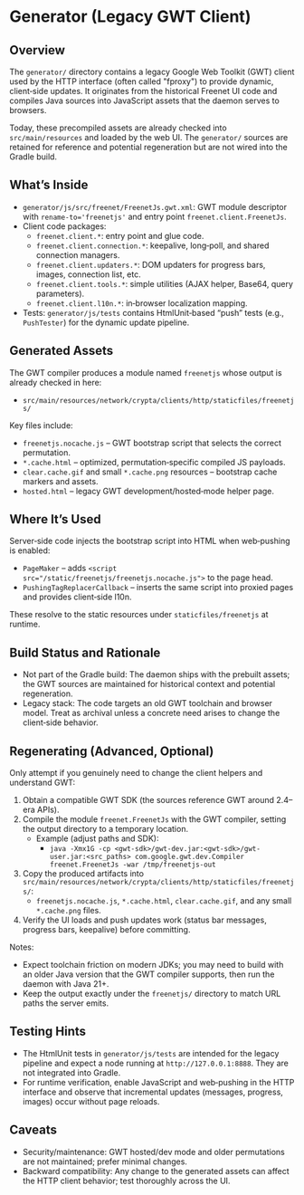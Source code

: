 # Generator (Legacy GWT Client)

## Overview

The `generator/` directory contains a legacy Google Web Toolkit (GWT) client used by the HTTP interface (often called "fproxy") to provide dynamic, client‑side updates. It originates from the historical Freenet UI code and compiles Java sources into JavaScript assets that the daemon serves to browsers.

Today, these precompiled assets are already checked into `src/main/resources` and loaded by the web UI. The `generator/` sources are retained for reference and potential regeneration but are not wired into the Gradle build.

## What’s Inside

- `generator/js/src/freenet/FreenetJs.gwt.xml`: GWT module descriptor with `rename-to='freenetjs'` and entry point `freenet.client.FreenetJs`.
- Client code packages:
  - `freenet.client.*`: entry point and glue code.
  - `freenet.client.connection.*`: keepalive, long‑poll, and shared connection managers.
  - `freenet.client.updaters.*`: DOM updaters for progress bars, images, connection list, etc.
  - `freenet.client.tools.*`: simple utilities (AJAX helper, Base64, query parameters).
  - `freenet.client.l10n.*`: in‑browser localization mapping.
- Tests: `generator/js/tests` contains HtmlUnit‑based “push” tests (e.g., `PushTester`) for the dynamic update pipeline.

## Generated Assets

The GWT compiler produces a module named `freenetjs` whose output is already checked in here:

- `src/main/resources/network/crypta/clients/http/staticfiles/freenetjs/`

Key files include:

- `freenetjs.nocache.js` – GWT bootstrap script that selects the correct permutation.
- `*.cache.html` – optimized, permutation‑specific compiled JS payloads.
- `clear.cache.gif` and small `*.cache.png` resources – bootstrap cache markers and assets.
- `hosted.html` – legacy GWT development/hosted‑mode helper page.

## Where It’s Used

Server‑side code injects the bootstrap script into HTML when web‑pushing is enabled:

- `PageMaker` – adds `<script src="/static/freenetjs/freenetjs.nocache.js">` to the page head.
- `PushingTagReplacerCallback` – inserts the same script into proxied pages and provides client‑side l10n.

These resolve to the static resources under `staticfiles/freenetjs` at runtime.

## Build Status and Rationale

- Not part of the Gradle build: The daemon ships with the prebuilt assets; the GWT sources are maintained for historical context and potential regeneration.
- Legacy stack: The code targets an old GWT toolchain and browser model. Treat as archival unless a concrete need arises to change the client‑side behavior.

## Regenerating (Advanced, Optional)

Only attempt if you genuinely need to change the client helpers and understand GWT:

1. Obtain a compatible GWT SDK (the sources reference GWT around 2.4–era APIs).
2. Compile the module `freenet.FreenetJs` with the GWT compiler, setting the output directory to a temporary location.
   - Example (adjust paths and SDK):
     - `java -Xmx1G -cp <gwt-sdk>/gwt-dev.jar:<gwt-sdk>/gwt-user.jar:<src_paths> com.google.gwt.dev.Compiler freenet.FreenetJs -war /tmp/freenetjs-out`
3. Copy the produced artifacts into `src/main/resources/network/crypta/clients/http/staticfiles/freenetjs/`:
   - `freenetjs.nocache.js`, `*.cache.html`, `clear.cache.gif`, and any small `*.cache.png` files.
4. Verify the UI loads and push updates work (status bar messages, progress bars, keepalive) before committing.

Notes:
- Expect toolchain friction on modern JDKs; you may need to build with an older Java version that the GWT compiler supports, then run the daemon with Java 21+.
- Keep the output exactly under the `freenetjs/` directory to match URL paths the server emits.

## Testing Hints

- The HtmlUnit tests in `generator/js/tests` are intended for the legacy pipeline and expect a node running at `http://127.0.0.1:8888`. They are not integrated into Gradle.
- For runtime verification, enable JavaScript and web‑pushing in the HTTP interface and observe that incremental updates (messages, progress, images) occur without page reloads.

## Caveats

- Security/maintenance: GWT hosted/dev mode and older permutations are not maintained; prefer minimal changes.
- Backward compatibility: Any change to the generated assets can affect the HTTP client behavior; test thoroughly across the UI.

